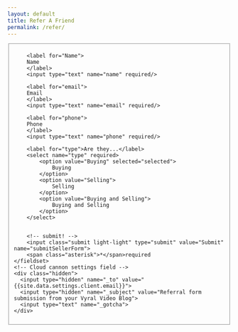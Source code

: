 ```yaml
---
layout: default
title: Refer A Friend
permalink: /refer/
---
```


<form method="post" class="home-value cta-forms" action="http://formspree.io/Brad@BradCohenHomes.com" onsubmit="return setReturn()">
    <fieldset>
        <p id="thanks"></p>

        <label for="Name">
        Name
        </label>
        <input type="text" name="name" required/>

        <label for="email">
        Email
        </label>
        <input type="text" name="email" required/>

        <label for="phone">
        Phone
        </label>
        <input type="text" name="phone" required/>

        <label for="type">Are they...</label>
        <select name="type" required>
            <option value="Buying" selected="selected">
                Buying
            </option>
            <option value="Selling">
                Selling
            </option>
            <option value="Buying and Selling">
                Buying and Selling
            </option>
        </select>


        <!-- submit! -->
        <input class="submit light-light" type="submit" value="Submit" name="submitSellerForm">
        <span class="asterisk">*</span>required
    </fieldset>
    <!-- Cloud cannon settings field -->
    <div class="hidden">
      <input type="hidden" name="_to" value="{{site.data.settings.client.email}}">
      <input type="hidden" name="_subject" value="Referral form submission from your Vyral Video Blog">
      <input type="text" name="_gotcha">
    </div>
</form>
<script>
function setReturn(){
  localStorage.setItem("thanks", "Your request was sent successfully!");
  document.getElementById("thanks").innerHTML =    localStorage.getItem("thanks");
  localStorage.clear();
}
</script>
